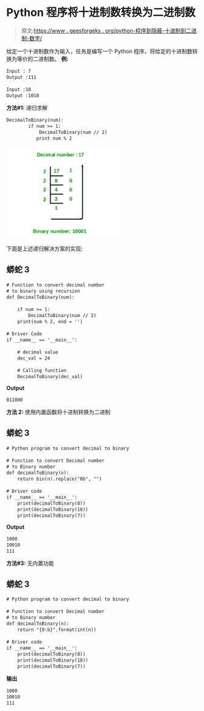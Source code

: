 # Python 程序将十进制数转换为二进制数

> 原文:[https://www . geesforgeks . org/python-程序到隐蔽-十进制到二进制-数字/](https://www.geeksforgeeks.org/python-program-to-covert-decimal-to-binary-number/)

给定一个十进制数作为输入，任务是编写一个 Python 程序，将给定的十进制数转换为等价的二进制数。
**例:**

```
Input : 7                                                         
Output :111

Input :10
Output :1010
```

**方法#1:** 递归求解

```
DecimalToBinary(num):
        if num >= 1:
            DecimalToBinary(num // 2)
           print num % 2 
```

![](img/0e3647cc43ed472720d2cd5c4e1f01a8.png)

下面是上述递归解决方案的实现:

## 蟒蛇 3

```
# Function to convert decimal number
# to binary using recursion
def DecimalToBinary(num):

    if num >= 1:
        DecimalToBinary(num // 2)
    print(num % 2, end = '')

# Driver Code
if __name__ == '__main__':

    # decimal value
    dec_val = 24

    # Calling function
    DecimalToBinary(dec_val)
```

**Output**

```
011000
```

**方法 2:** 使用内置函数将十进制转换为二进制

## 蟒蛇 3

```
# Python program to convert decimal to binary

# Function to convert Decimal number
# to Binary number
def decimalToBinary(n):
    return bin(n).replace("0b", "")

# Driver code
if __name__ == '__main__':
    print(decimalToBinary(8))
    print(decimalToBinary(18))
    print(decimalToBinary(7))
```

**Output**

```
1000
10010
111
```

**方法#3:** 无内置功能

## 蟒蛇 3

```
# Python program to convert decimal to binary

# Function to convert Decimal number
# to Binary number
def decimalToBinary(n):
    return "{0:b}".format(int(n))

# Driver code
if __name__ == '__main__':
    print(decimalToBinary(8))
    print(decimalToBinary(18))
    print(decimalToBinary(7))
```

**输出**

```
1000
10010
111
```